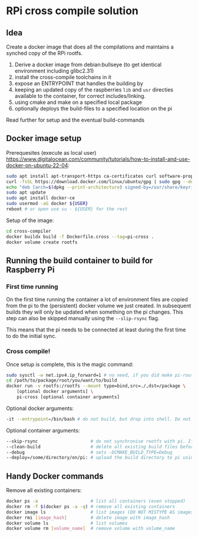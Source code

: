 # RPi cross compile solution

## Idea

Create a docker image that does all the compilations and maintains a synched copy of the RPi rootfs.

1. Derive a docker image from debian:bullseye (to get identical environment including glibc2.31)
2. install the cross-compile toolchains in it
3. expose an ENTRYPOINT that handles the building by
  1. keeping an updated copy of the raspberries `lib` and `usr` directies available to the container, for correct includes/linking.
  2. using cmake and make on a specified local package
  3. optionally deploys the build-files to a specified location on the pi

Read further for setup and the eventual build-commands

## Docker image setup

Prerequesites (execute as local user) https://www.digitalocean.com/community/tutorials/how-to-install-and-use-docker-on-ubuntu-22-04:
```bash
sudo apt install apt-transport-https ca-certificates curl software-properties-common
curl -fsSL https://download.docker.com/linux/ubuntu/gpg | sudo gpg --dearmor -o /usr/share/keyrings/docker-archive-keyring.gpg
echo "deb [arch=$(dpkg --print-architecture) signed-by=/usr/share/keyrings/docker-archive-keyring.gpg] https://download.docker.com/linux/ubuntu $(lsb_release -cs) stable" | sudo tee /etc/apt/sources.list.d/docker.list > /dev/null
sudo apt update
sudo apt install docker-ce
sudo usermod -aG docker ${USER}
reboot # or open use su - ${USER} for the rest
```

Setup of the image:
```bash
cd cross-compiler
docker buildx build -f Dockerfile.cross --tag=pi-cross .
docker volume create rootfs
```

## Running the build container to build for Raspberry Pi


### First time running

On the first time running the container a lot of environment files are copied from the pi to the (persistent) docker volume we just created.
In subsequent builds they will only be updated when something on the pi changes.
This step can also be skipped manually using the `--slip-rsync` flag.

This means that the pi needs to be connected at least during the first time to do the initial sync.


### Cross compile!

Once setup is complete, this is the magic command:
```bash
sudo sysctl -w net.ipv4.ip_forward=1 # no need, if you did make pi-routing-up
cd /path/to/package/root/you/want/to/build
docker run -v rootfs:/rootfs --mount type=bind,src=./,dst=/package \
    [optional docker arguments] \
    pi-cross [optional container arguments]
```

Optional docker arguments:
```bash
-it --entrypoint=/bin/bash # do not build, but drop into shell. Do not use together with container arguments below!
```

Optional container arguments:
```bash
--skip-rsync                    # do not synchronise rootfs with pi. If no libraries changed and it causes overhead, use this
--clean-build                   # delete all existing build files before compilation
--debug                         # sets -DCMAKE_BUILD_TYPE=Debug
--deploy=/some/directory/on/pi: # upload the build directory to pi using rsync after building
```

## Handy Docker commands

Remove all existing containers:
```bash
docker ps -a                    # list all containers (even stopped)
docker rm -f $(docker ps -a -q) # remove all existing containers
docker image ls                 # list images (DO NOT MISTYPE AS images)
docker rmi [image_hash]         # delete image with image_hash
docker volume ls                # list volumes
docker volume rm [volume_name]  # remove volume with volume_name
```